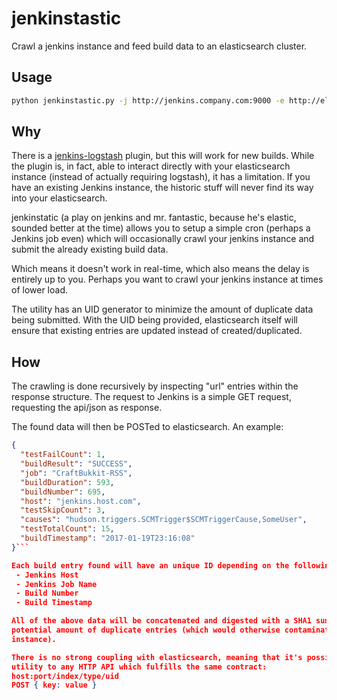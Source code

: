 # jenkinstastic
Crawl a jenkins instance and feed build data to an elasticsearch cluster.

## Usage
```bash
python jenkinstastic.py -j http://jenkins.company.com:9000 -e http://elasticsearch.company.com:9200
```

## Why
There is a [jenkins-logstash](https://github.com/jenkinsci/logstash-plugin) plugin, but this will work
for new builds. While the plugin is, in fact, able to interact directly with your elasticsearch instance
(instead of actually requiring logstash), it has a limitation. If you have an existing Jenkins instance,
the historic stuff will never find its way into your elasticsearch.

jenkinstatic (a play on jenkins and mr. fantastic, because he's elastic, sounded better at the time)
allows you to setup a simple cron (perhaps a Jenkins job even) which will occasionally crawl your
jenkins instance and submit the already existing build data.

Which means it doesn't work in real-time, which also means the delay is entirely up to you. Perhaps
you want to crawl your jenkins instance at times of lower load.

The utility has an UID generator to minimize the amount of duplicate data being submitted. With the
UID being provided, elasticsearch itself will ensure that existing entries are updated instead of
created/duplicated.

## How

The crawling is done recursively by inspecting "url" entries within the response structure.
The request to Jenkins is a simple GET request, requesting the api/json as response.

The found data will then be POSTed to elasticsearch. An example:
```json
{
  "testFailCount": 1, 
  "buildResult": "SUCCESS", 
  "job": "CraftBukkit-RSS", 
  "buildDuration": 593, 
  "buildNumber": 695, 
  "host": "jenkins.host.com", 
  "testSkipCount": 3, 
  "causes": "hudson.triggers.SCMTrigger$SCMTriggerCause,SomeUser", 
  "testTotalCount": 15, 
  "buildTimestamp": "2017-01-19T23:16:08"
}```

Each build entry found will have an unique ID depending on the following parameters:
 - Jenkins Host
 - Jenkins Job Name
 - Build Number
 - Build Timestamp

All of the above data will be concatenated and digested with a SHA1 sum to minimize the
potential amount of duplicate entries (which would otherwise contaminate your elasticsearch
instance).

There is no strong coupling with elasticsearch, meaning that it's possible to point the
utility to any HTTP API which fulfills the same contract:
host:port/index/type/uid
POST { key: value }
